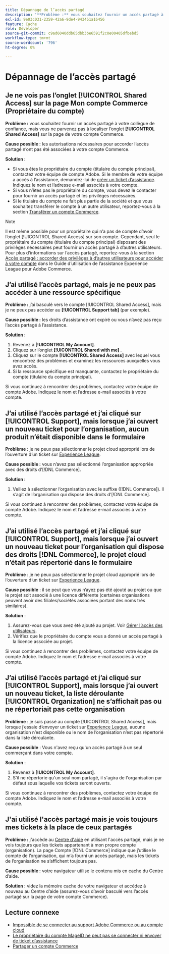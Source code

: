 ```yaml
---
title: Dépannage de l’accès partagé
description: '**Problème :** vous souhaitez fournir un accès partagé à votre collègue de confiance, mais vous ne parvenez pas à localiser l’onglet **Accès partagé** sur la page de votre compte Commerce.'
exl-id: 9e03c031-2359-42a6-9de4-943451a16456
feature: Cache
role: Developer
source-git-commit: c9ad6040ddb65dbb3be6591f2c0e00405dfbebd5
workflow-type: tm+mt
source-wordcount: '796'
ht-degree: 0%

---
```


# Dépannage de l’accès partagé

## Je ne vois pas l’onglet [!UICONTROL Shared Access] sur la page Mon compte Commerce (Propriétaire du compte)

**Problème :** vous souhaitez fournir un accès partagé à votre collègue de confiance, mais vous ne parvenez pas à localiser l’onglet **[!UICONTROL Shared Access]** sur la page de votre compte Commerce.

**Cause possible :** les autorisations nécessaires pour accorder l’accès partagé n’ont pas été associées à votre compte Commerce.

**Solution :**

* Si vous êtes le propriétaire du compte (titulaire du compte principal), contactez votre équipe de compte Adobe. Si le membre de votre équipe a accès à l’assistance, demandez-lui de [créer un ticket d’assistance](https://experienceleague.adobe.com/fr/docs/commerce-knowledge-base/kb/help-center-guide/magento-help-center-user-guide#merchant-not-displayed). Indiquez le nom et l’adresse e-mail associés à votre compte.
* Si vous n’êtes pas le propriétaire du compte, vous devez le contacter pour fournir un accès partagé et les privilèges nécessaires.
* Si le titulaire du compte ne fait plus partie de la société et que vous souhaitez transférer le compte à un autre utilisateur, reportez-vous à la section [Transférer un compte Commerce](https://experienceleague.adobe.com/fr/docs/commerce-admin/start/commerce-account/commerce-account-transfer).

>[!NOTE]
>
>Il est même possible pour un propriétaire qui n’a pas de compte d’avoir l’onglet [!UICONTROL Shared Access] sur son compte. Cependant, seul le propriétaire du compte (titulaire du compte principal) disposant des privilèges nécessaires peut fournir un accès partagé à d’autres utilisateurs. Pour plus d’informations sur l’accès partagé, reportez-vous à la section [Accès partagé : accorder des privilèges à d’autres utilisateurs pour accéder à votre compte](https://experienceleague.adobe.com/fr/docs/commerce-knowledge-base/kb/help-center-guide/magento-help-center-user-guide#shared-access) dans le Guide d’utilisation de l’assistance Experience League pour Adobe Commerce.

## J’ai utilisé l’accès partagé, mais je ne peux pas accéder à une ressource spécifique

**Problème :** j’ai basculé vers le compte [!UICONTROL Shared Access], mais je ne peux pas accéder au **[!UICONTROL Support tab]** (par exemple).

**Cause possible :** les droits d’assistance ont expiré ou vous n’avez pas reçu l’accès partagé à l’assistance.

**Solution :**

1. Revenez à **[!UICONTROL My Account]**.
1. Cliquez sur l’onglet **[!UICONTROL Shared with me]** .
1. Cliquez sur le compte **[!UICONTROL Shared Access]** avec lequel vous rencontrez des problèmes et examinez les ressources auxquelles vous avez accès.
1. Si la ressource spécifique est manquante, contactez le propriétaire du compte (titulaire du compte principal).

Si vous continuez à rencontrer des problèmes, contactez votre équipe de compte Adobe. Indiquez le nom et l’adresse e-mail associés à votre compte.

## J’ai utilisé l’accès partagé et j’ai cliqué sur [!UICONTROL Support], mais lorsque j’ai ouvert un nouveau ticket pour l’organisation, aucun produit n’était disponible dans le formulaire

**Problème :** je ne peux pas sélectionner le projet cloud approprié lors de l’ouverture d’un ticket sur [Experience League](https://experienceleague.adobe.com/home?lang=fr#support).

**Cause possible :** vous n’avez pas sélectionné l’organisation appropriée avec des droits d’[!DNL Commerce].

**Solution :**

1. Veillez à sélectionner l’organisation avec le suffixe ([!DNL Commerce]). Il s’agit de l’organisation qui dispose des droits d’[!DNL Commerce].

Si vous continuez à rencontrer des problèmes, contactez votre équipe de compte Adobe. Indiquez le nom et l’adresse e-mail associés à votre compte.

## J’ai utilisé l’accès partagé et j’ai cliqué sur [!UICONTROL Support], mais lorsque j’ai ouvert un nouveau ticket pour l’organisation qui dispose des droits [!DNL Commerce], le projet cloud n’était pas répertorié dans le formulaire

**Problème** : je ne peux pas sélectionner le projet cloud approprié lors de l’ouverture d’un ticket sur [Experience League](https://experienceleague.adobe.com/home?lang=fr#support).

**Cause possible** : il se peut que vous n’ayez pas été ajouté au projet ou que le projet soit associé à une licence différente (certaines organisations peuvent avoir des filiales/sociétés associées portant des noms très similaires).

**Solution** :

1. Assurez-vous que vous avez été ajouté au projet. Voir [Gérer l’accès des utilisateurs](https://experienceleague.adobe.com/fr/docs/commerce-cloud-service/user-guide/project/user-access).
1. Vérifiez que le propriétaire du compte vous a donné un accès partagé à la licence associée au projet.

Si vous continuez à rencontrer des problèmes, contactez votre équipe de compte Adobe. Indiquez le nom et l’adresse e-mail associés à votre compte.

## J’ai utilisé l’accès partagé et j’ai cliqué sur [!UICONTROL Support], mais lorsque j’ai ouvert un nouveau ticket, la liste déroulante [!UICONTROL Organization] ne s’affichait pas ou ne répertoriait pas cette organisation

**Problème** : je suis passé au compte [!UICONTROL Shared Access], mais lorsque j’essaie d’envoyer un ticket sur [Experience League](https://experienceleague.adobe.com/home?lang=fr#support), aucune organisation n’est disponible ou le nom de l’organisation n’est pas répertorié dans la liste déroulante.

**Cause possible** : Vous n&#39;avez reçu qu&#39;un accès partagé à un seul commerçant dans votre compte.

**Solution** :

1. Revenez à **[!UICONTROL My Account]**.
1. S&#39;il ne répertorie qu&#39;un seul nom partagé, il s&#39;agira de l&#39;organisation par défaut sous laquelle vos tickets seront ouverts.

Si vous continuez à rencontrer des problèmes, contactez votre équipe de compte Adobe. Indiquez le nom et l’adresse e-mail associés à votre compte.

## J&#39;ai utilisé l&#39;accès partagé mais je vois toujours mes tickets à la place de ceux partagés

**Problème :** j&#39;accède au [Centre d&#39;aide](https://support.magento.com/hc/us-en/requests) en utilisant l&#39;accès partagé, mais je ne vois toujours que les tickets appartenant à mon propre compte (organisation). La page Compte [!DNL Commerce] indique que j’utilise le compte de l’organisation, qui m’a fourni un accès partagé, mais les tickets de l’organisation ne s’affichent toujours pas.

**Cause possible :** votre navigateur utilise le contenu mis en cache du Centre d’aide.

**Solution :** videz la mémoire cache de votre navigateur et accédez à nouveau au Centre d’aide (assurez-vous d’avoir basculé vers l’accès partagé sur la page de votre compte Commerce).

## Lecture connexe

* [Impossible de se connecter au support Adobe Commerce ou au compte cloud](https://experienceleague.adobe.com/fr/docs/commerce-knowledge-base/kb/troubleshooting/miscellaneous/unable-to-log-in-to-support-or-cloud-project)
* [Le propriétaire du compte MageID ne peut pas se connecter ni envoyer de ticket d’assistance](https://experienceleague.adobe.com/fr/docs/experience-cloud-kcs/kbarticles/ka-25231)
* [Partager un compte Commerce](https://experienceleague.adobe.com/fr/docs/commerce-admin/start/commerce-account/commerce-account-share)
